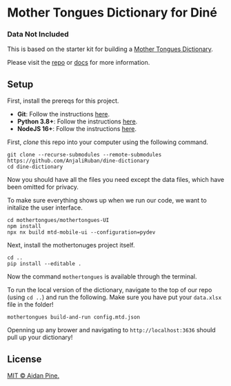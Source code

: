 # Mother Tongues Dictionary for Diné
### Data Not Included

This is based on the starter kit for building a [Mother Tongues Dictionary](https://www.mothertongues.org).

Please visit the [repo](https://github.com/MotherTongues/mothertongues) or [docs](https://docs.mothertongues.org) for more information.


## Setup

First, install the prereqs for this project.


- **Git**: Follow the instructions [here](https://github.com/git-guides/install-git).
- **Python 3.8+**: Follow the instructions [here](https://www.python.org/downloads/).
- **NodeJS 16+**: Follow the instructions [here](https://nodejs.org/en/download/).

First, _clone_ this repo into your computer using the following command.

```
git clone --recurse-submodules --remote-submodules https://github.com/AnjaliRuban/dine-dictionary
cd dine-dictionary
```

Now you should have all the files you need except the data files, which have been omitted for privacy.

To make sure everything shows up when we run our code, we want to initalize the user interface.

```
cd mothertongues/mothertongues-UI
npm install
npx nx build mtd-mobile-ui --configuration=pydev
```

Next, install the mothertonuges project itself.

```
cd ..
pip install --editable .
```
Now the command `mothertongues` is available through the terminal.

To run the local version of the dictionary, navigate to the top of our repo (using `cd ..`) and run the following. Make sure you have put your `data.xlsx` file in the folder!

```
mothertongues build-and-run config.mtd.json
```

Openning up any brower and navigating to `http://localhost:3636` should pull up your dictionary!


## License

[MIT © Aidan Pine.](LICENSE)
